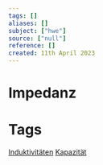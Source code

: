 ```yaml
---
tags: []
aliases: []
subject: ["hwe"]
source: ["null"]
reference: []
created: 11th April 2023
---
```


# Impedanz


# Tags
[Induktivitäten](Induktivit%C3%A4ten.md)
[Kapazität](Kapazit%C3%A4t.md)
